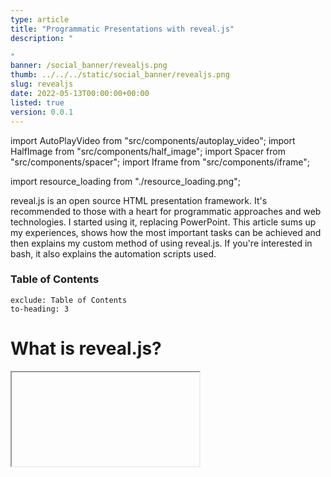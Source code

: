 ```yaml
---
type: article
title: "Programmatic Presentations with reveal.js"
description: "

"
banner: /social_banner/revealjs.png
thumb: ../../../static/social_banner/revealjs.png
slug: revealjs
date: 2022-05-13T00:00:00+00:00
listed: true
version: 0.0.1
---
```

import AutoPlayVideo from "src/components/autoplay_video";
import HalfImage from "src/components/half_image";
import Spacer from "src/components/spacer";
import Iframe from "src/components/iframe";

import resource_loading from "./resource_loading.png";

reveal.js is an open source HTML presentation framework.
It's recommended to those with a heart for programmatic approaches and web technologies.
I started using it, replacing PowerPoint.
This article sums up my experiences, shows how the most important tasks can be achieved and then explains my custom method of using reveal.js.
If you're interested in bash, it also explains the automation scripts used.

### Table of Contents
```toc
exclude: Table of Contents
to-heading: 3
```

# What is reveal.js?
<Iframe present="2022_05_21_reveal_example/" fullscreen />

Use the blue arrows in the bottom right corner to jump between slides.
If you're using a vertical mobile device, consider turning it and reading this article in landscape mode&mdash;presentations aren't held on TikTok after all.
To enter fullscreen you have to use a PC, click on the presentation and press `F` (`Esc` to exit).
This presenter behaves how a PowerPoint user would expect it.

The creation of such a presentation however isn't anything like PowerPoint.
Everything that is shown is defined in an `index.html` file, the complete structure of which will be described [later on](#template).
What follows are the individual elements forming the presentation.

## Slides and Vertical Slides
You create slides inside the `<div class="slides">` environment with one `<section>` tag each.
If you insert another `<section>` tag within this, you've created a vertical slide.
The default transition between horizontal slides is a horizontal swipe, while vertical slides swap places with a vertical movement.

Here is an example, where ellipsis (`...`) indicate omitted parts:
```html
<div class="slides">
    ...
    <section>
        Horizontal Slide
    </section>

    <section>
        <section>
            Vertical Slide 1
        </section>
        <section>
            Vertical Slide 2
        </section>
    </section>

    <section>
        <section>
            Only using a single vertical slide is also fine;<br />
            this has the same effect as a plain horizontal slide
        </section>
    </section>
    ...
</div>
```
<Iframe present="2022_05_21_reveal_example/#/1" fullscreen />

I never use plain horizontal slides.
Instead I use them to group multiple vertical slides into logical groups.
When there's a horizontal swipe, the viewer knows that I start talking about a new subtopic.

Press `Esc` while you're not in fullscreen.
Now you see the slide overview and you should be able to make out the individual horizontal slides as columns.
This overview serves as a quick access menu if you want to jump to a different slide without mashing your poor keyboard.

## Headings and Lists
Since reaveal.js is an HTML framework, you can let all your WebDev skills shine and use whatever tricks you've already gotten used to.
If you've never worked with any web technologies, reveal.js is a great way of getting started.
That also means that if you need a specific feature, you can google `HTML numbered list`; these features aren't limited to reveal.js.

You can use the `<h1>` tag for headings, `<h2>`, `<h3>` and so on are subheadings and subsubheadings.
Lists can be created with the `<ul>` and `<li>` tags as shown below.
```html
<section>
    <h1>This is a heading</h1>
</section>

<section>
    <h2>This is a subheading</h2>
</section>

<section>
    <ul>
        <li>First Element</li>
        <li>Second Element</li>
    </ul>
</section>
```
<Iframe present="2022_05_21_reveal_example/#/4" fullscreen />

## Horizontal Partitioning
I use the custom class `half-part` to horizontally split the slide in two parts.
```html
<div class="half-part">
    <h3>
        The Rearing of Stones
    </h3>
    <ul>
        <li>Stones only multiple in specific aqueous environments</li>
        <ul>
            <li>Aquarium (space to swim)</li>
            <li>Oxygen supply (asphyxiation is no fun)</li>
            <li>Ambient light, preferably candles (for the right multiplying-mood)</li>
        </ul>
    </ul>
</div>

<div class="half-part">
    <img src="./stones.jpg">
    <ul>
        <li>This is no legal advice</li>
    </ul>
</div>
```
<Iframe present="2022_05_21_reveal_example/#/5" fullscreen />

## LaTeX
There are many different ways of rendering LaTeX equations with reveal.js.
I chose to use KaTeX, which allows me to write equation wherever I want within a `$LaTeX math environment$`.
If you need multiple lines, use the `aligned` environment.

```html
This $F = m \cdot a$ was an inline equation.
<br /><br />

Some bigger equation:
\[\begin{aligned}
E &= m \cdot c^2 \\
h \cdot f &= E
\end{aligned}\]
```
<Iframe present="2022_05_21_reveal_example/#/6" fullscreen />

## Quotes
```html
<blockquote>
    "Single thread performance [increase] stopped, because we were starting to fry eggs on the chips [...]."
    <br />
    <span style="float: right;">—Bjarne Stroustrup</span>
</blockquote>
```
<Iframe present="2022_05_21_reveal_example/#/7" fullscreen />

## Code Blocks
I'm using [highlight.js](https://highlightjs.org) for code highlighting.
The actual code get's loaded from a separate file (`code.cpp`).
```html
A little bit of code
<pre>
    <code class="language-cpp" data-code="./code.cpp">
    </code>
</pre>
```
<Iframe present="2022_05_21_reveal_example/#/8" fullscreen />

The source code defining the `half-part` class can be found in [theme/template/custom_styles.scss](https://github.com/christopher-besch/presentations/blob/main/theme/template/custom_styles.scss).
The build system compiling SCSS to CSS I used is described [below](#installing-and-compiling-like-me);
but feel free to simply add this code to a `style.css` file and import it like this:
```html
<link rel="stylesheet" href="./style.css">
```

More complex LaTeX structures, e.g. utilizing TikZ, have to be precompiled into an image with transparent background.
This article is already nerdy enough so check out [2022_03_14_neue_formeln_messunsicherheiten/stromwaage.tex](https://github.com/christopher-besch/presentations/blob/main/2022_03_14_neue_formeln_messunsicherheiten/stromwaage.tex) if you're interested.

## Animations
There are two main ways of animating elements:
- **Auto-Animate** and
- **Fragments**.

### Auto-Animate
Auto-Animate works by transitioning between two similar slides, which are denoted by the `data-auto-animate` attribute.
`data-auto-animate-restart` separates different consecutive animations.
Every element that exists in both slides should have the same `data-id` attribute;
then reveal.js smoothly transitions between them.
With this you can cleanly add new or change already existent content.
When you not only change the content of a tag but also the type of tag you use, you have to use a wrapper-div as shown in the example below.

You can find more information in [the official documentation](https://revealjs.com/auto-animate).
```html
<!-- transitioning with same content -->
<section data-auto-animate>
    <h1 data-id="hello">Hello</h1>
</section>
<section data-auto-animate>
    <h1 data-id="hello">Hello</h1>
    <h1>World</h1>
</section>

<!-- transitioning between different tags -->
<!-- -> transitioning between wrappers with different content -->
<section data-auto-animate data-auto-animate-restart>
    <div data-id="hello_wrapper">
        <h1>h1 Heading</h1>
    </div>
</section>
<section data-auto-animate>
    <div data-id="hello_wrapper">
        <h4>h4 Heading</h4>
    </div>
</section>
```
<Iframe present="2022_05_21_reveal_example/#/9" fullscreen />

### Fragments
The main problem with auto-animate is code duplication:
When you add a new tag you still need to redefine your old tags over and over again.
Therefore I prefer fragments wherever possible.

When parts of your slide should be revealed bit by bit, assign them the `fragment` class.
If you need a different order in which to reveal the fragments, use the `data-fragment-index` attribute as shown in the second example.
```html
<section>
    <ul>
        <li>I</li>
        <li class="fragment">Like</li>
        <li class="fragment">Cheese.</li>
    </ul>
</section>

<section>
    <ul>
        <li class="fragment" data-fragment-index="1">I</li>
        <li class="fragment" data-fragment-index="2">Like</li>
        <li>Cheese.</li>
    </ul>
</section>
```
<Iframe present="2022_05_21_reveal_example/#/10" fullscreen />

## Title Page
At this point you might be wondering how I'm defining the left and right headers on each slide.
They are custom and heavily inspired by [Benjamin Hackl](https://benjamin-hackl.at)'s reveal.js presentations.
And when you're already at it, check out [Benjamin's presentations](https://benjamin-hackl.at/talks);
they inspired me to try out reveal.js in the first place.

```html
<div class="slides">
    <div class="header-left">
        This is <b>reveal.js</b>
    </div>
    <div class="header-right">
        <em>Chris</em> &bullet; 21<sup>st</sup> May 2022
    </div>

    <section>
        <section data-state="titleslide" >
            <h1>
                This is <b>reveal.js</b>
            </h1>
        </section>

        <section>
            <h3>
                A normal slide.
            </h3>
        </section>
    </section>
    ...
```
<Iframe present="2022_05_21_reveal_example/#/11" fullscreen />

Contrary to Benjamin Hackl's version, these headers are defined within the `div class="slides">` environment, right before the first slide.
This makes the headers scale correctly with different screen resolutions.
The title section(s) should contain the `data-state="titleslide"` attribute;
these slides won't show the left header.
Now you can prettily place the title on the first slide and then move it to the top left, so that any laggards joining your audience late know which presentations they are interrupting.

The source code defining the `header-left` and `header-right` classes can again be found in [theme/template/custom_styles.scss](https://github.com/christopher-besch/presentations/blob/main/theme/template/custom_styles.scss).

## Backgrounds

The different options you have for backgrounds can be found in [the official documentation](https://revealjs.com/backgrounds).
This is only a little sneak peek of what can be done.
```html
<section data-auto-animate>
    <p id="more_things">There are many things reveal.js can use as backgrounds.</p>
</section>

<section data-background-video="./illusion.mp4" data-background-video-loop data-background-opacity="0.2"
    data-auto-animate>
    <p id="more_things">There are many things reveal.js can use as backgrounds.</p>
    <p>
        Like videos showing off what
        <a href="https://github.com/Kiran-Raj-Dev">Kiran</a> can do
        with <a href="https://www.manim.community">Manim</a>.
    </p>
</section>

<section data-background-iframe="https://chris-besch.com" data-background-opacity="0.2">
    Or an Iframe taking your wherever you please.<br />
    (Click on this text to unfocus the Iframe again.)
</section>

<section data-background-image="./duck.jpg" data-background-opacity="0.3">
    Maybe even the beautiful picture of a duck,<br />
    taken by an even more beautiful photographer.
</section>
```
<Iframe present="2022_05_21_reveal_example/#/12" fullscreen />

# Template
To quickly get started you can use [my template](https://github.com/christopher-besch/presentations/blob/main/template/index.html).
I'll keep it updated with any necessary future fixes.
Feel free to delete the copyright notice in the top;
your presentation belongs under **your** copyright, not mine.
I'd be glad if you could give this article credit but I don't require you to.

There are a few more features that didn't make it in this article.
Take a look at [my presentations](https://present.chris-besch.com) and [their source code](https://github.com/christopher-besch/presentations) for some inspiration.
This also includes the example presentation used in this article.

The next few paragraphs explain what else you need to make a reveal.js presentation work.

# Installing and Compiling Like Me
When I went to the installation page on [revealjs.com](https://revealjs.com) I found the recommended method to not suit my taste in the slightest.
You are expected to clone the reveal.js repository, replace the provided example presentation with you own, compile and call it a day.
When you have multiple presentations you have to store the reveal.js source code multiple times and when you intend to use Git for version control, you have to create a fork of the reveal.js repo over and over again.
While searching for a workaround, I realized that the `index.html` file isn't actually part of the compilation step.
This means that you can compile the reveal.js resources once and use them in multiple presentations;
the compiled reveal.js resources are independent of the individual presentations.

<HalfImage src={resource_loading} />

Additionally my goals include high reliability&mdash;
when I'm standing in front of an audience, my presentation **has** to work.
A part of this is the ability to present without an active internet connection.
If you're hosting your presentation locally, this might sound simple at first.
But it get's more complicated when you realize just how many typical web solutions load resources from content delivery networks (CDNs).
These CDNs might not be reachable at all time and are a big privacy concern.
Therefore I don't accept anything that doesn't get loaded from my own site.

So I created a *slightly* different way of using reveal.js:
I'm using a single [Git repository](https://github.com/christopher-besch/presentations) for all my presentations, each in their own directory.
They have access to reveal.js, my custom themes, whatever plugins I consider useful and other static resources.
A custom build script `buils.sh` puts everything needed for hosting all presentations in the `public` directory.

<Spacer />

## Build Script

First of all it clones reveal.js into the build directory `reveal`, which isn't being tracked by Git (included in `.gitignore`).
After which it checks out a specific version of reveal.js.
```bash
echo "cloning reveal.js..."
git clone https://github.com/hakimel/reveal.js reveal || true
# change directory
pushd reveal
git checkout 4.3.1
```

Since I use custom themes, I copy them from the `theme` into the `reveal/css/theme/source` and `reveal/css/theme/template` directories.
```bash
echo "installing custom themes..."
cp -v ../theme/source/* ./css/theme/source
cp -v ../theme/template/* ./css/theme/template
```

Now the `reveal` directory contains everything required to compile reveal.js just like normal.
```bash
echo "installing yarn dependencies..."
rm -v package-lock.json || true
yarn install

echo "building reveal.js..."
yarn run build
popd
```

The `reveal/dist` and `reveal/plugin` directories contain all output files and get copied into the `public` folder.
```bash
echo "creating public dir..."
rm -rv public || true
mkdir -v public

echo "copying reveal output files..."
cp -rv reveal/{dist,plugin} public
```

This is also a good time to copy any static files, for example code highlighting themes.
```bash
echo "copying static files"
cp -vr static public/static
```

### Plugins
The `vendor` directory contains a few submodules, other git repositories (checked out at a specific commit) contained in a subdirectory.
These are plugins for reveal.js.
```bash
echo "copying vendor dependencies..."
cp -rv vendor public/vendor
```

Some plugins are precompiled and can't be loaded using submodules.
These plugins need to be downloaded and extracted by the build script.
```bash
echo "downloading precompiled dependencies..."
rm -rfv public/dwn_vendor
mkdir public/dwn_vendor
wget https://github.com/KaTeX/KaTeX/releases/download/v0.15.3/katex.tar.gz -O public/dwn_vendor/katex.tar.gz

echo "extracting precompiled dependencies..."
pushd public/dwn_vendor
tar xfv katex.tar.gz
rm -v katex.tar.gz
# katex needs weird dist directory
mv katex temp
mkdir katex
mv temp katex/dist
popd
```

The penultimate step is to copy the actual presentations into the `public` directory and create a table of contents `index.html`.
Such a table of contents won't be very pretty but since I always link directly to specific presentations, it's only purpose is for debugging.
And everyone knows that software developers don't deserve pretty interfaces.
```bash
echo "copying presentations..."
find . \
    -regex './[0-9][0-9][0-9][0-9]_[0-9][0-9]_[0-9][0-9]_[^/]+' \
    -exec cp -rv {} public \;

echo "creating table of contents page..."
find . \
    -regex './[0-9][0-9][0-9][0-9]_[0-9][0-9]_[0-9][0-9]_[^/]+' \
    -exec echo "<a href='{}'>{}<a><br />" \; > public/index.html
```

### Development Environment
Because no one wants to build everything over and over when they change a small detail, a few symlinks form a convenient dev environment.
This allows you to directly open your presentation `index.html` files as if they had already been copied into the `public` directory.
You can even use `live-server`, which can be installed with `yarn global add live-server`, to automatically reload the page when you change your presentation.
If you use VSCode, you can check out the [Live Server plugin](https://marketplace.visualstudio.com/items?itemName=ritwickdey.LiveServer).
```bash
echo "creating symlinks for development..."
ln -svf public/dist dist
ln -svf public/plugin plugin
ln -svf public/dwn_vendor dwn_vendor
ln -svf public/index.html index.html
```

Just don't forget to compile right before publishing the `public` directory.

## Clean Script
If you intend to undo a build or start a clean one&mdash;for example when you've changed the version of a dependency&mdash;you can use the `clean.sh` script.
```bash
echo "deleting reveal.js..."
rm -rvf reveal || true

echo "deleting public dir..."
rm -rv public || true

echo "deleting development symlinks..."
rm -v dist || true
rm -v plugin || true
rm -v dwn_vendor || true
rm -v index.html || true
```

## Integrity Checks
Automated tests can really give you the confidence you need when standing in front of a crowd.
So far I have only included the most basic check there is, testing if all referred resources are actually accessible.
The `check.sh` script does just that.
```bash
python3 -m http.server 9329 > /dev/null 2>&1 & \
    to_kill=$! && \
    sleep 1 && \
    broken-link-checker \
    -or \
    --filter-level 3 \
    --input http://localhost:9329 \
    --user-agent 'Mozilla/5.0 (X11; Linux x86_64; rv:99.0) Gecko/20100101 Firefox/99.0' || true && \
    kill $to_kill
```
This script launches a local web server and silences all output by dumping it into `/dev/null`.
The single `&` executes this command in the background.
Everything else is being executed in a separate process, which firstly sets the `to_kill` variable to the PID of the web server in the background.
Then we wait a moment for the web server to boot up and use the `broken-link-checker` program, which can be installed using `yarn global add broken-link-checker`.
In the end the web server gets shot down to avoid any zombie processes.

<!-- TODO: verify -->
## Directory Overview
Comments are in parenthesis.
```
.
├── 2022_03_07_termbaeume (one folder for each presentation)
│   ├── index.html
│   ├── ...
├── 2022_03_14_neue_formeln_messunsicherheiten
│   ├── index.html
│   ├── ...
├── dist -> public/dist
├── dwn_vendor -> public/dwn_vendor
├── plugin -> public/plugin
├── public (everything to be published)
│   ├── 2022_03_07_termbaeume
│   │   ├── ...
│   ├── 2022_03_14_neue_formeln_messunsicherheiten
│   │   ├── ...
│   ├── dist
│   │   ├── theme
│   │   ├── reset.css
│   │   ├── reveal.css
│   │   ├── reveal.esm.js
│   │   ├── reveal.esm.js.map
│   │   ├── reveal.js
│   │   └── reveal.js.map
│   ├── dwn_vendor
│   │   └── katex
│   ├── plugin
│   │   ├── ...
│   ├── static
│   │   ├── ...
│   ├── vendor
│   │   ├── ...
│   └── index.html
├── reveal (reveal.js repo)
│   ├── ...
├── static (files that don't get compiled but are used by multiple presentations)
│   └── oceanicnext.css
├── theme (custom themes, written in SCSS and compiled alongside reveal.js)
│   ├── source
│   │   ├── custom_black.scss
│   │   └── custom_white.scss
│   └── template
│       └── custom_styles.scss
├── vendor (git subdirectories for plugins)
│   └── external_code
│       ├── ...
├── build.sh
├── check.sh
├── clean.sh
└── index.html -> public/index.html
```
<!-- tree --dirsfirst -L 3  | xclip -i -selection clipboard -->

